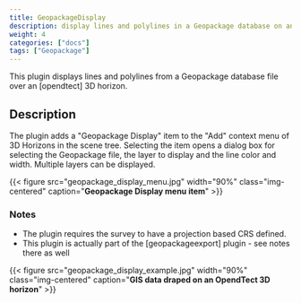 ```yaml
---
title: GeopackageDisplay
description: display lines and polylines in a Geopackage database on an OpendTect 3D horizon
weight: 4
categories: ["docs"]
tags: ["Geopackage"]
---
```


This plugin displays lines and polylines from a Geopackage database file over an [opendtect] 3D horizon.

## Description

The plugin adds a "Geopackage Display" item to the "Add" context menu of 3D Horizons in the scene tree. Selecting the item opens a dialog box for selecting the Geopackage file, the layer to display and the line color and width. Multiple layers can be displayed.

{{< figure src="geopackage_display_menu.jpg" width="90%" class="img-centered" caption="**Geopackage Display menu item**" >}}

### Notes
-  The plugin requires the survey to have a projection based CRS defined.
-  This plugin is actually part of the [geopackageexport] plugin - see notes there as well

{{< figure src="geopackage_display_example.jpg" width="90%" class="img-centered" caption="**GIS data draped on an OpendTect 3D horizon**" >}}



